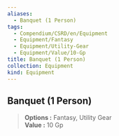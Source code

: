 ```yaml
---
aliases:
  - Banquet (1 Person)
tags:
  - Compendium/CSRD/en/Equipment
  - Equipment/Fantasy
  - Equipment/Utility-Gear
  - Equipment/Value/10-Gp
title: Banquet (1 Person)
collection: Equipment
kind: Equipment
---
```

## Banquet (1 Person)  
  
>  
> **Options :** Fantasy, Utility Gear  
> **Value :** 10 Gp